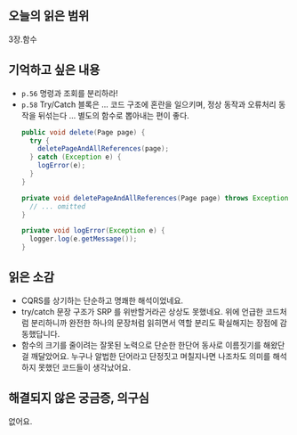 ## 오늘의 읽은 범위
3장.함수

## 기억하고 싶은 내용
- `p.56` 명령과 조회를 분리하라!
- `p.58` Try/Catch 블록은 ... 코드 구조에 혼란을 일으키며, 정상 동작과 오류처리 동작을 뒤섞는다 ... 별도의 함수로 뽑아내는 편이 좋다.
  ```java
  public void delete(Page page) {
    try {
      deletePageAndAllReferences(page);
    } catch (Exception e) {
      logError(e);
    }
  }
  
  private void deletePageAndAllReferences(Page page) throws Exception {
    // ... omitted
  }
  
  private void logError(Exception e) {
    logger.log(e.getMessage());
  }
  ```

## 읽은 소감
- CQRS를 상기하는 단순하고 명쾌한 해석이었네요.
- try/catch 문장 구조가 SRP 를 위반할거라곤 상상도 못했네요. 위에 언급한 코드처럼 분리하니까 완전한 하나의 문장처럼 읽히면서 
역할 분리도 확실해지는 장점에 감동했답니다.
- 함수의 크기를 줄이려는 잘못된 노력으로 단순한 한단어 동사로 이름짓기를 해왔단 걸 깨달았어요.
누구나 알법한 단어라고 단정짓고 며칠지나면 나조차도 의미를 해석하지 못했던 코드들이 생각났어요.

## 해결되지 않은 궁금증, 의구심
없어요.

